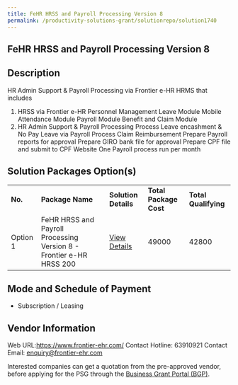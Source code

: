 ```yaml
---
title: FeHR HRSS and Payroll Processing Version 8
permalink: /productivity-solutions-grant/solutionrepo/solution1740
---
```


## FeHR HRSS and Payroll Processing Version 8

## Description

HR Admin Support & Payroll Processing via Frontier e-HR HRMS that includes
1. HRSS via Frontier e-HR
Personnel Management
Leave Module
Mobile Attendance Module
Payroll Module
Benefit and Claim Module
2. HR Admin Support & Payroll Processing
Process Leave encashment & No Pay Leave via Payroll
Process Claim Reimbursement
Prepare Payroll reports for approval
Prepare GIRO bank file for approval
Prepare CPF file and submit to CPF Website
One Payroll process run per month

## Solution Packages Option(s)

<table>
<tr>
<td><b>No.</b></td>
<td><b>Package Name</b></td>
<td><b>Solution Details</b></td>
<td><b>Total Package Cost</b></td>
<td><b>Total Qualifying</b></td>
</tr>
<tr>
<td>Option 1</td>
<td>FeHR HRSS and Payroll Processing Version 8 - Frontier e-HR HRSS 200</td>
<td><a href='https://www.gobusiness.gov.sg/images/psg/Desensitised_Frontier_20200666_Annex_3_Part_5.pdf'>View Details</a></td>
<td>49000</td>
<td>42800</td>
</tr>
</table>

## Mode and Schedule of Payment

 - Subscription / Leasing

## Vendor Information

 Web URL:https://www.frontier-ehr.com/
Contact Hotline: 63910921 
Contact Email: enquiry@frontier-ehr.com 


Interested companies can get a quotation from the pre-approved vendor, before applying for the PSG through the <a href='https://www.businessgrants.gov.sg/'>Business Grant Portal (BGP)</a>.
<script src="/jquery/resize-tables.js"></script>
